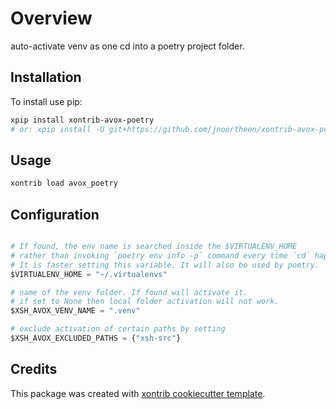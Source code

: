 # Overview

auto-activate venv as one cd into a poetry project folder. 

## Installation

To install use pip:

``` bash
xpip install xontrib-avox-poetry
# or: xpip install -U git+https://github.com/jnoortheen/xontrib-avox-poetry
```

## Usage

``` bash
xontrib load avox_poetry
```

## Configuration

```python

# If found, the env name is searched inside the $VIRTUALENV_HOME 
# rather than invoking `poetry env info -p` command every time `cd` happens
# It is faster setting this variable. It will also be used by poetry.
$VIRTUALENV_HOME = "~/.virtualenvs"

# name of the venv folder. If found will activate it.
# if set to None then local folder activation will not work.
$XSH_AVOX_VENV_NAME = ".venv"

# exclude activation of certain paths by setting
$XSH_AVOX_EXCLUDED_PATHS = {"xsh-src"}
```

## Credits

This package was created with [xontrib cookiecutter template](https://github.com/jnoortheen/xontrib-cookiecutter).
